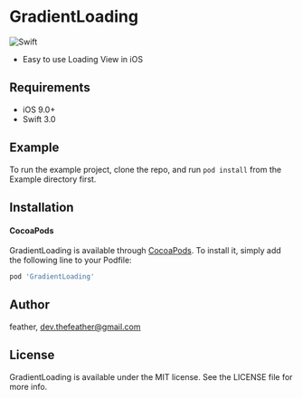 # GradientLoading

![Swift](https://img.shields.io/badge/Swift-3.0-orange.svg)

- Easy to use Loading View in iOS

## Requirements
- iOS 9.0+
- Swift 3.0

## Example
To run the example project, clone the repo, and run `pod install` from the Example directory first.

## Installation

#### CocoaPods
GradientLoading is available through [CocoaPods](http://cocoapods.org). To install
it, simply add the following line to your Podfile:

```ruby
pod 'GradientLoading'
```

## Author

feather, dev.thefeather@gmail.com

## License

GradientLoading is available under the MIT license. See the LICENSE file for more info.
